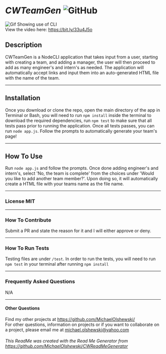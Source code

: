 
# __*CWTeamGen*__ ![GitHub](https://img.shields.io/github/license/MichaelOlshewski/CWTeamGen)

![Gif Showing use of CLI](assets/CWTeamGenGif.gif)   
View the video here: https://bit.ly/33u4J5o

## __Description__
CWTeamGen is a NodeCLI application that takes input from a user, starting with creating a team, and adding a manager, the user will then proceed to add as many engineer's and intern's as needed. The application will automatically accept links and input them into an auto-generated HTML file with the name of the team.

<hr>

## __Installation__
Once you download or clone the repo, open the main directory of the app in Terminal or Bash, you will need to run `npm install` inside the terminal to download the required dependencies, run `npm test` to make sure that all tests pass prior to running the application. Once all tests passes, you can run `node app.js`. Follow the prompts to automatically generate your team's page!

<hr>

## __How To Use__
Run `node app.js` and follow the prompts. Once done adding engineer's and intern's, select 'No, the team is complete' from the choices under 'Would you like to add another team member?'. Upon doing so, it will automatically create a HTML file with your teams name as the file name.

<hr>

### __License__ MIT

<hr>

### __How To Contribute__
Submit a PR and state the reason for it and I will either approve or deny.

<hr>

### __How To Run Tests__
Testing files are under `/test`. In order to run the tests, you will need to run `npm test` in your terminal after running `npm install`

<hr>

### __Frequently Asked Questions__
N/A

<hr>

#### __Other Questions__
Find my other projects at https://github.com/MichaelOlshewski/ <br>
For other questions, information on projects or if you want to collaborate on a project, please email me at michael.olshewski@yahoo.com

###### This ReadMe was created with the Read Me Generator from https://github.com/MichaelOlshewski/CWReadMeGenerator
  